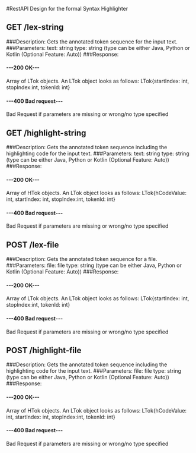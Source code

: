 #RestAPI Design for the formal Syntax Highlighter

## GET /lex-string
###Description:
Gets the annotated token sequence for the input text.
###Parameters:
text: string
type: string (type can be either Java, Python or Kotlin
(Optional Feature: Auto))
###Response:
#### ---200 OK---
Array of LTok objects. An LTok object looks as follows: LTok{startIndex: int, stopIndex:int, tokenId: int}
#### ---400 Bad request---
Bad Request if parameters are missing or wrong/no type specified
## GET /highlight-string
###Description:
Gets the annotated token sequence including the highlighting code for the input text.
###Parameters:
text: string
type: string (type can be either Java, Python or Kotlin
(Optional Feature: Auto))
###Response:
#### ---200 OK---
Array of HTok objects. An LTok object looks as follows: LTok{hCodeValue: int, startIndex: int, stopIndex:int, tokenId: int}
#### ---400 Bad request---
Bad Request if parameters are missing or wrong/no type specified

## POST /lex-file
###Description:
Gets the annotated token sequence for a file.
###Parameters:
file: file
type: string (type can be either Java, Python or Kotlin
(Optional Feature: Auto))
###Response:
#### ---200 OK---
Array of LTok objects. An LTok object looks as follows: LTok{startIndex: int, stopIndex:int, tokenId: int}
#### ---400 Bad request---
Bad Request if parameters are missing or wrong/no type specified
## POST /highlight-file
###Description:
Gets the annotated token sequence including the highlighting code for the input text.
###Parameters:
file: file
type: string (type can be either Java, Python or Kotlin
(Optional Feature: Auto))
###Response:
#### ---200 OK---
Array of HTok objects. An LTok object looks as follows: LTok{hCodeValue: int, startIndex: int, stopIndex:int, tokenId: int}
#### ---400 Bad request---
Bad Request if parameters are missing or wrong/no type specified
